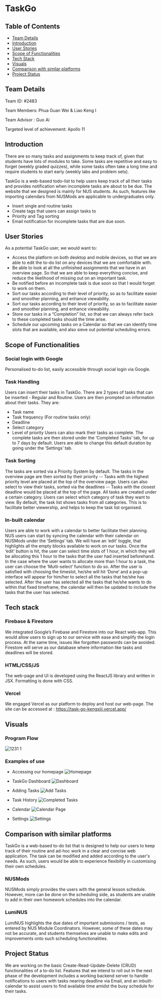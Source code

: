 # TaskGo
 
## Table of Contents
* [Team Details](#team-details)
* [Introduction](#introduction)
* [User Stories](#user-stories)
* [Scope of Functionalities](#scope-of-functionalities)
* [Tech Stack](#tech-stack)
* [Visuals](#visuals)
* [Comparison with similar platforms](#comparison-with-similar-platforms)
* [Project Status](#project-status)
 
## Team Details
Team ID: #2483

Team Members: Phua Guan Wei & Liao Keng I 

Team Advisor : Guo Ai

Targeted level of achievement: Apollo 11
 
## Introduction
There are so many tasks and assignments to keep track of, given that students have lots of modules to take. Some tasks are repetitive and easy to forget (weekly graded quizzes), while some tasks often take a long time and require students to start early  (weekly labs and problem sets).

TaskGo is a web-based todo-list to help users keep track of all their tasks and provides notification when incomplete tasks are about to be due.
The website that we designed is mainly for NUS students. As such, features like importing calendars from NUSMods are applicable to undergraduates only.

* Insert single and routine tasks
* Create tags that users can assign tasks to
* Priority and Tag sorting
* Email notification for incomplete tasks that are due soon.
 
## User Stories
As a potential TaskGo user, we would want to:
* Access the platform on both desktop and mobile devices, so that we are able to edit the to-do list on any devices that we are comfortable with.
* Be able to look at all the unfinished assignments that we have in an overview page. So that we are able to keep everything concise, and reduce the likelihood of missing out on an important task.
* Be notified before an incomplete task is due soon so that I would forget to work on them.
* Sort our tasks according to their level of priority, so as to facilitate easier and smoother planning, and enhance viewability.
* Sort our tasks according to their level of priority, so as to facilitate easier and smoother planning, and enhance viewability.
* Store our tasks in a “Completion” list, so that we can always refer back to these completed tasks should the time arise.
* Schedule our upcoming tasks on a Calendar so that we can identify time slots that are available, and also sieve out potential scheduling errors.
 
## Scope of Functionalities
### Social login with Google
Personalised to-do list, easily accessible through social login via Google. 
### Task Handling
Users can insert their tasks in TaskGo. There are 2 types of tasks that can be inserted - Regular and Routine. Users are then prompted on information about their tasks. They are:
* Task name
* Task frequency (For routine tasks only)
* Deadline
* Select category 
* Level of priority
Users can also mark their tasks as complete. The complete tasks are then stored under the ‘Completed Tasks’ tab, for up to 7 days by default. Users are able to change this default duration by going under the ‘Settings’ tab.
 
### Task Sorting
The tasks are sorted via a Priority System by default. The tasks in the overview page are then sorted by their priority -- Tasks with the highest priority level are placed at the top of the overview page.
Users can also select to view their tasks, sorted via the deadlines -- Tasks with the closest deadline would be placed at the top of the page.
All tasks are created under a certain category. Users can select which category of task they want to view. By default, the task list shows tasks from all categories. This is to facilitate better viewership, and helps to keep the task list organised. 
 
### In-built calendar
Users are able to work with a calendar to better facilitate their planning. NUS users can start by syncing the calendar with their calendar on NUSMods under the ‘Settings’ tab.
We will have an ‘edit’ toggle, that highlights all the empty blocks available to work on our tasks. Once the ‘edit’ button is hit, the user can select time slots of 1 hour, in which they will be allocating this 1 hour to the tasks that the user had inserted beforehand. In the case where the user wants to allocate more than 1 hour to a task, the user can choose the ‘Multi-select’ function to do so. 
After the user is satisfied with choosing the timeslot, he/she will hit ‘Done’ and a pop-up interface will appear for him/her to select all the tasks that he/she has selected. After the user has selected all the tasks that he/she wants to do within that fixed timeframe, the calendar will then be updated to include the tasks that the user has selected.
## Tech stack
### Firebase & Firestore
We integrated Google’s Firebase and Firestore into our React web-app. This would allow users to sign up to our service with ease and simplify the login process. At the same time, issues like forgotten passwords can be avoided. Firestore will serve as our database where information like tasks and deadlines will be stored.
### HTML/CSS/JS
The web-page and UI is developed using the ReactJS library and written in JSX. Formatting is done with CSS.
### Vercel
We engaged Vercel as our platform to deploy and host our web-page. The site can be accessed at : https://task-go-kengxiii.vercel.app/ 
 
 ## Visuals
### Program Flow
![1231 1](https://user-images.githubusercontent.com/77228324/120111688-7f091b80-c1a5-11eb-9674-a49c9dd85bb3.png)

### Examples of use
* Accessing our homepage
![Homepage](https://user-images.githubusercontent.com/77228324/120111294-f3db5600-c1a3-11eb-9e1e-95d5d39f34d9.png)

* TaskGo Dashboard
![Dashboard](https://user-images.githubusercontent.com/77228324/120111312-048bcc00-c1a4-11eb-8471-5b2992f210b2.png)

* Adding Tasks
![Add Tasks](https://user-images.githubusercontent.com/77228324/120111325-140b1500-c1a4-11eb-8ab6-5697584056f2.png)
* Task History
![Completed Tasks](https://user-images.githubusercontent.com/77228324/120111337-1f5e4080-c1a4-11eb-8679-323f5db3f42d.png)
* Calendar
 ![Calendar Page](https://user-images.githubusercontent.com/77228324/120111352-300eb680-c1a4-11eb-8874-c3412cad3786.png)
* Settings
![Settings](https://user-images.githubusercontent.com/77228324/120111362-3735c480-c1a4-11eb-81be-ff283a45af71.png)
 
## Comparison with similar platforms
TaskGo is a web-based to-do list that is designed to help our users to keep track of their routine and ad-hoc work in a clear and concise web application. The task can be modified and added according to the user's needs. As such, users would be able to experience flexibility in customising their own schedules. 
### NUSMods
NUSMods simply provides the users with the general lesson schedule. However, more can be done on the scheduling side, as students are unable to add in their own homework schedules into the calendar. 
### LumiNUS
LumiNUS highlights the due dates of important submissions / tests, as entered by NUS Module Coordinators. However, some of these dates may not be accurate, and students themselves are unable to make edits and improvements onto such scheduling functionalities.
 
## Project Status
We are working on the basic Create-Read-Update-Delete (CRUD) functionalities of a to-do list. Features that we intend to roll out in the next phase of the development includes a working backend server to handle notifications to users with tasks nearing deadline via Email, and an inbuilt-calendar to assist users to find available time amidst the busy schedule for their tasks.

